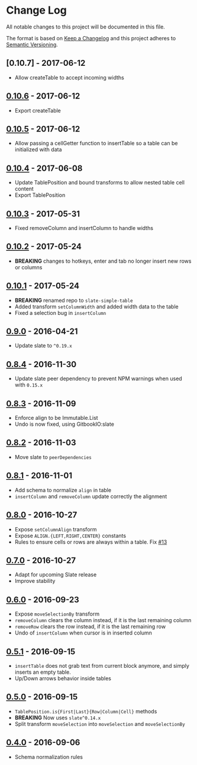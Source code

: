 # Change Log
All notable changes to this project will be documented in this file.

The format is based on [Keep a Changelog](http://keepachangelog.com/) and this project adheres to [Semantic Versioning](http://semver.org/).

## [0.10.7] - 2017-06-12
  [0.10.6]: https://github.com/cdd/slate-simple-table/compare/v0.10.6...v0.10.7

- Allow createTable to accept incoming widths

## [0.10.6] - 2017-06-12
  [0.10.5]: https://github.com/cdd/slate-simple-table/compare/v0.10.5...v0.10.6

- Export createTable

## [0.10.5] - 2017-06-12
  [0.10.4]: https://github.com/cdd/slate-simple-table/compare/v0.10.4...v0.10.5

- Allow passing a cellGetter function to insertTable so a table can be
  initialized with data

## [0.10.4] - 2017-06-08
  [0.10.3]: https://github.com/cdd/slate-simple-table/compare/v0.10.3...v0.10.4

- Update TablePosition and bound transforms to allow nested table cell content
- Export TablePosition

## [0.10.3] - 2017-05-31
  [0.10.3]: https://github.com/cdd/slate-simple-table/compare/v0.10.2...v0.10.3

- Fixed removeColumn and insertColumn to handle widths

## [0.10.2] - 2017-05-24
  [0.10.2]: https://github.com/cdd/slate-simple-table/compare/v0.10.1...v0.10.2

- **BREAKING** changes to hotkeys, enter and tab no longer insert new rows or
  columns

## [0.10.1] - 2017-05-24
  [0.10.1]: https://github.com/cdd/slate-simple-table/compare/0.9.0...v0.10.1

- **BREAKING** renamed repo to `slate-simple-table`
- Added transform `setColumnWidth` and added width data to the table
- Fixed a selection bug in `insertColumn`

## [0.9.0] - 2016-04-21
  [0.9.0]: https://github.com/GitbookIO/slate-edit-table/compare/0.8.4...0.9.0

- Update slate to `^0.19.x`

## [0.8.4] - 2016-11-30
  [0.8.4]: https://github.com/GitbookIO/slate-edit-table/compare/0.8.3...0.8.4

- Update slate peer dependency to prevent NPM warnings when used with `0.15.x`

## [0.8.3] - 2016-11-09
  [0.8.3]: https://github.com/GitbookIO/slate-edit-table/compare/0.8.2...0.8.3

- Enforce align to be Immutable.List
- Undo is now fixed, using GitbookIO:slate

## [0.8.2] - 2016-11-03
  [0.8.2]: https://github.com/GitbookIO/slate-edit-table/compare/0.8.1...0.8.2

- Move slate to `peerDependencies`

## [0.8.1] - 2016-11-01
  [0.8.1]: https://github.com/GitbookIO/slate-edit-table/compare/0.8.0...0.8.1

- Add schema to normalize `align` in table
- `insertColumn` and `removeColumn` update correctly the alignment

## [0.8.0] - 2016-10-27
  [0.8.0]: https://github.com/GitbookIO/slate-edit-table/compare/0.7.0...0.8.0

- Expose `setColumnAlign` transform
- Expose `ALIGN.{LEFT,RIGHT,CENTER}` constants
- Rules to ensure cells or rows are always within a table. Fix
  [#13](https://github.com/GitbookIO/slate-edit-table/issues/13)

## [0.7.0] - 2016-10-27
  [0.7.0]: https://github.com/GitbookIO/slate-edit-table/compare/0.6.0...0.7.0

- Adapt for upcoming Slate release
- Improve stability

## [0.6.0] - 2016-09-23
  [0.6.0]: https://github.com/GitbookIO/slate-edit-table/compare/0.5.1...0.6.0

- Expose `moveSelectionBy` transform
- `removeColumn` clears the column instead, if it is the last remaining column
- `removeRow` clears the row instead, if it is the last remaining row
- Undo of `insertColumn` when cursor is in inserted column

## [0.5.1] - 2016-09-15
  [0.5.1]: https://github.com/GitbookIO/slate-edit-table/compare/0.5.0...0.5.1

- `insertTable` does not grab text from current block anymore, and simply inserts an empty table.
- Up/Down arrows behavior inside tables

## [0.5.0] - 2016-09-15
  [0.5.0]: https://github.com/GitbookIO/slate-edit-table/compare/0.4.0...0.5.0

- `TablePosition.is{First|Last}{Row|Column|Cell}` methods
- **BREAKING** Now uses `slate^0.14.x`
- Split transform `moveSelection` into `moveSelection` and `moveSelectionBy`

## [0.4.0] - 2016-09-06
  [0.4.0]: https://github.com/GitbookIO/slate-edit-table/compare/0.3.0...0.4.0

- Schema normalization rules
